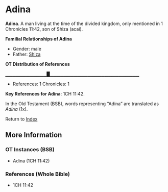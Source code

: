 # Adina
**Adina**. 
A man living at the time of the divided kingdom, only mentioned in 1 Chronicles 11:42, son of Shiza (acai). 




**Familial Relationships of Adina**


* Gender: male
* Father: [Shiza](Shiza.md)


**OT Distribution of References**

▁▁▁▁▁▁▁▁▁▁▁▁█▁▁▁▁▁▁▁▁▁▁▁▁▁▁▁▁▁▁▁▁▁▁▁▁▁▁
* References: 1 Chronicles: 1



**Key References for Adina**: 
1CH 11:42. 


In the Old Testament (BSB), words representing “Adina” are translated as 
*Adina* (1x). 




Return to [Index](00-Index.md)

## More Information

### OT Instances (BSB)

* Adina (1CH 11:42)



### References (Whole Bible)

* 1CH 11:42



